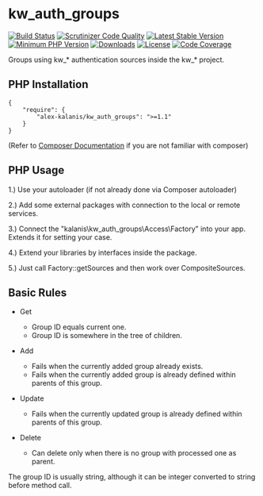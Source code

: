 # kw_auth_groups

[![Build Status](https://app.travis-ci.com/alex-kalanis/kw_auth_groups.svg?branch=master)](https://app.travis-ci.com/github/alex-kalanis/kw_auth_groups)
[![Scrutinizer Code Quality](https://scrutinizer-ci.com/g/alex-kalanis/kw_auth_groups/badges/quality-score.png?b=master)](https://scrutinizer-ci.com/g/alex-kalanis/kw_auth_groups/?branch=master)
[![Latest Stable Version](https://poser.pugx.org/alex-kalanis/kw_auth_groups/v/stable.svg?v=1)](https://packagist.org/packages/alex-kalanis/kw_auth_groups)
[![Minimum PHP Version](https://img.shields.io/badge/php-%3E%3D%207.3-8892BF.svg)](https://php.net/)
[![Downloads](https://img.shields.io/packagist/dt/alex-kalanis/kw_auth_groups.svg?v1)](https://packagist.org/packages/alex-kalanis/kw_auth_groups)
[![License](https://poser.pugx.org/alex-kalanis/kw_auth_groups/license.svg?v=1)](https://packagist.org/packages/alex-kalanis/kw_auth_groups)
[![Code Coverage](https://scrutinizer-ci.com/g/alex-kalanis/kw_auth_groups/badges/coverage.png?b=master&v=1)](https://scrutinizer-ci.com/g/alex-kalanis/kw_auth_groups/?branch=master)

Groups using kw_* authentication sources inside the kw_* project.

## PHP Installation

```
{
    "require": {
        "alex-kalanis/kw_auth_groups": ">=1.1"
    }
}
```

(Refer to [Composer Documentation](https://github.com/composer/composer/blob/master/doc/00-intro.md#introduction) if you are not
familiar with composer)


## PHP Usage

1.) Use your autoloader (if not already done via Composer autoloader)

2.) Add some external packages with connection to the local or remote services.

3.) Connect the "kalanis\kw_auth_groups\Access\Factory" into your app. Extends it for setting your case.

4.) Extend your libraries by interfaces inside the package.

5.) Just call Factory::getSources and then work over CompositeSources.

## Basic Rules

- Get
  - Group ID equals current one.
  - Group ID is somewhere in the tree of children.

- Add
  - Fails when the currently added group already exists.
  - Fails when the currently added group is already defined within parents of this group.

- Update
  - Fails when the currently updated group is already defined within parents of this group.

- Delete
  - Can delete only when there is no group with processed one as parent.

The group ID is usually string, although it can be integer converted to string before method call.
